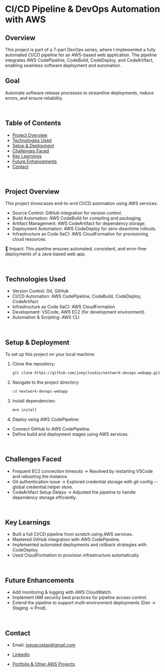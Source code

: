 # CI/CD Pipeline & DevOps Automation with AWS

## Overview
This project is part of a 7-part DevOps series, where I implemented a fully automated CI/CD pipeline for an AWS-based web application. The pipeline integrates AWS CodePipeline, CodeBuild, CodeDeploy, and CodeArtifact, enabling seamless software deployment and automation.

## Goal
Automate software release processes to streamline deployments, reduce errors, and ensure reliability.

<br>

## Table of Contents
- [Project Overview](#project-overview)
- [Technologies Used](#technologies-used)
- [Setup & Deployment](#setup-&-deployment)
- [Challenges Faced](#challenges-faced)
- [Key Learnings](#key-learnings)
- [Future Enhancements](#future-enhancements)
- [Contact](#contact)

<br>

## Project Overview
This project showcases end-to-end CI/CD automation using AWS services.
- Source Control: GitHub integration for version control.
- Build Automation: AWS CodeBuild for compiling and packaging.
- Artifact Management: AWS CodeArtifact for dependency storage.
- Deployment Automation: AWS CodeDeploy for zero-downtime rollouts.
- Infrastructure as Code (IaC): AWS CloudFormation for provisioning cloud resources.

🔹 Impact: This pipeline ensures automated, consistent, and error-free deployments of a Java-based web app.

<br>

## Technologies Used

- Version Control: Git, GitHub
- CI/CD Automation: AWS CodePipeline, CodeBuild, CodeDeploy, CodeArtifact
- Infrastructure as Code (IaC): AWS CloudFormation
- Development: VSCode, AWS EC2 (for development environment)
- Automation & Scripting: AWS CLI

<br>

## Setup & Deployment
To set up this project on your local machine:

1. Clone the repository:
    ```bash
    git clone https://github.com/joeycloudio/nextwork-devops-webapp.git
    ```
2. Navigate to the project directory:
    ```bash
    cd nextwork-devops-webapp
    ```
3. Install dependencies:
    ```bash
    mvn install
    ```
4. Deploy using AWS CodePipeline:
- Connect GitHub to AWS CodePipeline.
- Define build and deployment stages using AWS services.

<br>

## Challenges Faced
- Frequent EC2 connection timeouts → Resolved by restarting VSCode and rebooting the instance.
- Git authentication issue → Explored credential storage with git config --global credential.helper store.
- CodeArtifact Setup Delays → Adjusted the pipeline to handle dependency storage efficiently.

<br>

## Key Learnings
- Built a full CI/CD pipeline from scratch using AWS services.
- Mastered GitHub integration with AWS CodePipeline.
- Implemented automated deployments and rollback strategies with CodeDeploy.
- Used CloudFormation to provision infrastructure automatically.

<br>

## Future Enhancements
- Add monitoring & logging with AWS CloudWatch.
- Implement IAM security best practices for pipeline access control.
- Extend the pipeline to support multi-environment deployments (Dev → Staging → Prod).

<br>

## Contact

*   Email: joeyacostax@gmail.com

*   [LinkedIn](https://www.linkedin.com/in/joeyacosta/)
    
*   [Portfolio & Other AWS Projects](https://learn.nextwork.org/portfolio)
